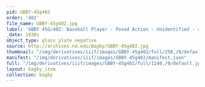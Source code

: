 ```yaml
---
pid: GBBY-45g402
order: '402'
file_name: GBBY-45g402.jpg
label: 'GBBY 45G/402: Baseball Player - Posed Action - Unidentified - c1930s'
_date: 1930s
object_type: glass plate negative
source: http://archives.nd.edu/Bagby/GBBY-45g402.jpg
thumbnail: "/img/derivatives/iiif/images/GBBY-45g402/full/250,/0/default.jpg"
manifest: "/img/derivatives/iiif/images/GBBY-45g402/manifest.json"
full: "/img/derivatives/iiif/images/GBBY-45g402/full/1140,/0/default.jpg"
layout: bagby_item
collection: bagby
---
```

